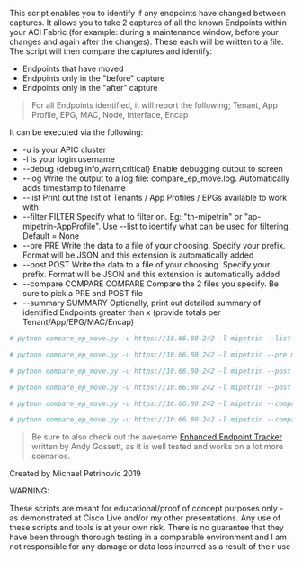 This script enables you to identify if any endpoints have changed between captures. It allows you to take 2 captures of all the known Endpoints within your ACI Fabric (for example: during a maintenance window, before your changes and again after the changes). These each will be written to a file. The script will then compare the captures and identify:
* Endpoints that have moved
* Endpoints only in the "before" capture
* Endpoints only in the "after" capture

> For all Endpoints identified, it will report the following; Tenant, App Profile, EPG, MAC, Node, Interface, Encap

It can be executed via the following:
* -u is your APIC cluster
* -l is your login username
*  --debug {debug,info,warn,critical}
                        Enable debugging output to screen
*  --log                 Write the output to a log file: compare_ep_move.log.
                        Automatically adds timestamp to filename
*  --list                Print out the list of Tenants / App Profiles / EPGs
                        available to work with
*  --filter FILTER       Specify what to filter on. Eg: "tn-mipetrin" or "ap-
                        mipetrin-AppProfile". Use --list to identify what can
                        be used for filtering. Default = None
*  --pre PRE             Write the data to a file of your choosing. Specify
                        your prefix. Format will be JSON and this extension is
                        automatically added
*  --post POST           Write the data to a file of your choosing. Specify
                        your prefix. Format will be JSON and this extension is
                        automatically added
*  --compare COMPARE COMPARE
                        Compare the 2 files you specify. Be sure to pick a PRE
                        and POST file
*  --summary SUMMARY     Optionally, print out detailed summary of identified
                        Endpoints greater than x (provide totals per
                        Tenant/App/EPG/MAC/Encap)

```YAML
# python compare_ep_move.py -u https://10.66.80.242 -l mipetrin --list

# python compare_ep_move.py -u https://10.66.80.242 -l mipetrin --pre mike_test

# python compare_ep_move.py -u https://10.66.80.242 -l mipetrin --post mike_test

# python compare_ep_move.py -u https://10.66.80.242 -l mipetrin --post mike_test --filter "tn-mipetrin"

# python compare_ep_move.py -u https://10.66.80.242 -l mipetrin --compare mike_test_PRE.json mike_test_POST.json

# python compare_ep_move.py -u https://10.66.80.242 -l mipetrin --compare mike_test_PRE.json mike_test_POST.json --summary 20 --debug debug --log
```

> Be sure to also check out the awesome [Enhanced Endpoint Tracker](https://aci-enhancedendpointtracker.readthedocs.io/en/latest/introduction.html) written by Andy Gossett, as it is well tested and works on a lot more scenarios.


Created by Michael Petrinovic 2019


WARNING:

These scripts are meant for educational/proof of concept purposes only - as demonstrated at Cisco Live and/or my other presentations. Any use of these scripts and tools is at your own risk. There is no guarantee that they have been through thorough testing in a comparable environment and I am not responsible for any damage or data loss incurred as a result of their use